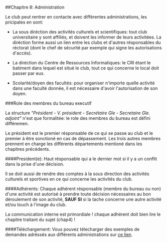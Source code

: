 ##Chapitre 8: Administration

Le club peut rentrer en contacte avec différentes administrations, les pricipales en sont:

- La sous diréction des activités culturels et scientifiques: tout club universitaire y sont affiliés, et doivent les informer de leurs activitées. La diréction forme aussi un lien entre les clubs et d'autres résponsables du réctorat (dont le chef de sécurité par exemple qui signe les autorisations d'accès).

- La diréction du Centre de Ressources Informatiques: le CRI étant le batiment dans lequel est situé le club, tout ce qui concerne le local doit passer par eux.

- Scolarité/doyen des facultés: pour organiser n'importe quelle activité dans une faculté donnée, il est nécessaire d'avoir l'autorisation de son doyen.


###Role des membres du bureau executif

La structure *"Président - V. président - Secrétaire Gle - Secretaire Gle. adjoint"* n'est que formalitée: le role des membres du bureau est défini différemen. 

Le président est le premier résponsable de ce qui se passe au club et le premier à être sonctioné en cas de dépassement. Les trois autres membres prennent en charge les différents départements mentioné dans les chapitres précédents.

####President(e): 
Haut résponsable qui a le dernier mot si il y a un conflit dans la prise d'une décision.

Il se doit aussi de rendre des comptes à la sous direction des activités culturels et sportives en ce qui concerne les activités du club.

####Adhérents:
Chaque adhérent résponsable (membre du bureau ou non) d'une activité est autorisé à prendre toute décision nécessaires au bon déroulement de son activité, **SAUF SI** si la tache concerne une autre activité et/ou touch à l'image du club.

La communication interne est primordiale ! chaque adhérent doit bien lire le chapitre traitant du sujet (chap4) !

####Téléchargement:
Vous pouvez télecharger des exemples de demandes adréssés aux différents administrations sur [ce lien](https://raw.githubusercontent.com/SamyMe/om2Browning/master/odt/2014-2015-demands.tar.gz).

